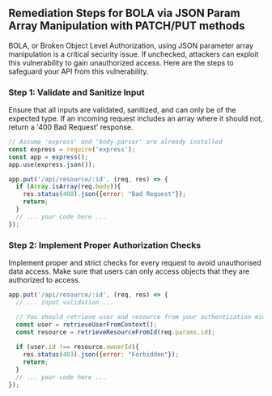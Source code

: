 

## Remediation Steps for BOLA via JSON Param Array Manipulation with PATCH/PUT methods
BOLA, or Broken Object Level Authorization, using JSON parameter array manipulation is a critical security issue. If unchecked, attackers can exploit this vulnerability to gain unauthorized access. Here are the steps to safeguard your API from this vulnerability.

### Step 1: Validate and Sanitize Input
Ensure that all inputs are validated, sanitized, and can only be of the expected type. If an incoming request includes an array where it should not, return a '400 Bad Request' response.
```javascript
// Assume 'express' and 'body-parser' are already installed
const express = require('express');
const app = express();
app.use(express.json());

app.put('/api/resource/:id', (req, res) => {
  if (Array.isArray(req.body)){
    res.status(400).json({error: "Bad Request"});
    return;
  }
  // ... your code here ...
});
```
### Step 2: Implement Proper Authorization Checks
Implement proper and strict checks for every request to avoid unauthorised data access. Make sure that users can only access objects that they are authorized to access.
```javascript
app.put('/api/resource/:id', (req, res) => {
  // ... input validation ...

  // You should retrieve user and resource from your authentication middleware/context and your storage
  const user = retrieveUserFromContext();
  const resource = retrieveResourceFromId(req.params.id);
  
  if (user.id !== resource.ownerId){
    res.status(403).json({error: "Forbidden"});
    return;
  }
  // ... your code here ...
});
```
